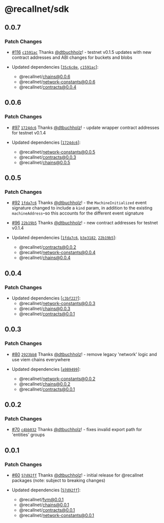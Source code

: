 # @recallnet/sdk

## 0.0.7

### Patch Changes

- [#116](https://github.com/recallnet/js-recall/pull/116) [`c1591ac`](https://github.com/recallnet/js-recall/commit/c1591acd7b4488b9010af0e7aa5c734682738607) Thanks [@dtbuchholz](https://github.com/dtbuchholz)! - testnet v0.1.5 updates with new contract addresses and ABI changes for buckets and blobs

- Updated dependencies [[`35c6c8e`](https://github.com/recallnet/js-recall/commit/35c6c8ebdb7447e17225014770bc2e968916bf67), [`c1591ac`](https://github.com/recallnet/js-recall/commit/c1591acd7b4488b9010af0e7aa5c734682738607)]:
  - @recallnet/chains@0.0.6
  - @recallnet/network-constants@0.0.6
  - @recallnet/contracts@0.0.4

## 0.0.6

### Patch Changes

- [#97](https://github.com/recallnet/js-recall/pull/97) [`1724dc6`](https://github.com/recallnet/js-recall/commit/1724dc65fcfbed29932cded1624a2025130c61ff) Thanks [@dtbuchholz](https://github.com/dtbuchholz)! - update wrapper contract addresses for testnet v0.1.4

- Updated dependencies [[`1724dc6`](https://github.com/recallnet/js-recall/commit/1724dc65fcfbed29932cded1624a2025130c61ff)]:
  - @recallnet/network-constants@0.0.5
  - @recallnet/contracts@0.0.3
  - @recallnet/chains@0.0.5

## 0.0.5

### Patch Changes

- [#92](https://github.com/recallnet/js-recall/pull/92) [`1fda7c6`](https://github.com/recallnet/js-recall/commit/1fda7c66c0ee28cdb4bd25f4075e00b827362efc) Thanks [@dtbuchholz](https://github.com/dtbuchholz)! - the `MachineInitialized` event signature changed to include a `kind` param, in addition to the existing `machineAddress`–so this accounts for the different event signature

- [#96](https://github.com/recallnet/js-recall/pull/96) [`22b19b5`](https://github.com/recallnet/js-recall/commit/22b19b58d27aea5b33c13bcefdf2cfcbd7efaafd) Thanks [@dtbuchholz](https://github.com/dtbuchholz)! - new contract addresses for testnet v0.1.4

- Updated dependencies [[`1fda7c6`](https://github.com/recallnet/js-recall/commit/1fda7c66c0ee28cdb4bd25f4075e00b827362efc), [`b3e3182`](https://github.com/recallnet/js-recall/commit/b3e3182b3c78c759f71117b379c2768c19863871), [`22b19b5`](https://github.com/recallnet/js-recall/commit/22b19b58d27aea5b33c13bcefdf2cfcbd7efaafd)]:
  - @recallnet/contracts@0.0.2
  - @recallnet/network-constants@0.0.4
  - @recallnet/chains@0.0.4

## 0.0.4

### Patch Changes

- Updated dependencies [[`c3bf227`](https://github.com/recallnet/js-recall/commit/c3bf2277010ff4f77d804f01cd94d8e29896e6e3)]:
  - @recallnet/network-constants@0.0.3
  - @recallnet/chains@0.0.3
  - @recallnet/contracts@0.0.1

## 0.0.3

### Patch Changes

- [#80](https://github.com/recallnet/js-recall/pull/80) [`2923bb8`](https://github.com/recallnet/js-recall/commit/2923bb8a67d0e47bf2abadabd0309fdc74547403) Thanks [@dtbuchholz](https://github.com/dtbuchholz)! - remove legacy 'network' logic and use viem chains everywhere

- Updated dependencies [[`a989499`](https://github.com/recallnet/js-recall/commit/a989499b498f059598f65f38c6c3a09a3769e004)]:
  - @recallnet/network-constants@0.0.2
  - @recallnet/chains@0.0.2
  - @recallnet/contracts@0.0.1

## 0.0.2

### Patch Changes

- [#70](https://github.com/recallnet/js-recall/pull/70) [`c4bb032`](https://github.com/recallnet/js-recall/commit/c4bb032946ac20064150a3d8ccff645a9d153c05) Thanks [@dtbuchholz](https://github.com/dtbuchholz)! - fixes invalid export path for 'entities' groups

## 0.0.1

### Patch Changes

- [#60](https://github.com/recallnet/js-recall/pull/60) [`57d92ff`](https://github.com/recallnet/js-recall/commit/57d92ffaec7828da1f48a47bf25e067458abc769) Thanks [@dtbuchholz](https://github.com/dtbuchholz)! - initial release for @recallnet packages (note: subject to breaking changes)

- Updated dependencies [[`57d92ff`](https://github.com/recallnet/js-recall/commit/57d92ffaec7828da1f48a47bf25e067458abc769)]:
  - @recallnet/fvm@0.0.1
  - @recallnet/chains@0.0.1
  - @recallnet/contracts@0.0.1
  - @recallnet/network-constants@0.0.1

